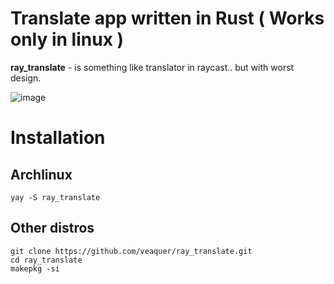 # Translate app written in Rust ( Works only in linux )
__**ray_translate**__ - is something like translator in raycast.. but with worst design.

![image](https://github.com/user-attachments/assets/9128c58a-4e77-4946-9c0e-c76973ceb62b)

# Installation

## Archlinux
```
yay -S ray_translate
```

## Other distros
```
git clone https://github.com/veaquer/ray_translate.git
cd ray_translate
makepkg -si
```

